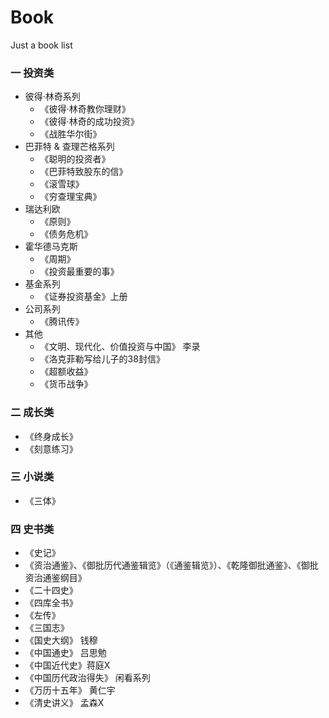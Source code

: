 # Book
Just a book list
### 一 投资类
* 彼得·林奇系列
  * 《彼得·林奇教你理财》
  * 《彼得·林奇的成功投资》
  * 《战胜华尔街》
* 巴菲特 & 查理芒格系列
  * 《聪明的投资者》
  * 《巴菲特致股东的信》
  * 《滚雪球》
  * 《穷查理宝典》
* 瑞达利欧
  * 《原则》
  * 《债务危机》
* 霍华德马克斯
  * 《周期》
  * 《投资最重要的事》
* 基金系列
  * 《证券投资基金》上册
* 公司系列
  * 《腾讯传》
* 其他
  * 《文明、现代化、价值投资与中国》 李录
  * 《洛克菲勒写给儿子的38封信》
  * 《超额收益》
  * 《货币战争》    
### 二 成长类
* 《终身成长》
* 《刻意练习》
### 三 小说类
* 《三体》
### 四 史书类
* 《史记》  
* 《资治通鉴》、《御批历代通鉴辑览》（《通鉴辑览》）、《乾隆御批通鉴》、《御批资治通鉴纲目》
* 《二十四史》  
* 《四库全书》
* 《左传》 
* 《三国志》 
* 《国史大纲》 钱穆
* 《中国通史》 吕思勉
* 《中国近代史》蒋庭X 
* 《中国历代政治得失》 
闲看系列
* 《万历十五年》 黄仁宇 
* 《清史讲义》 孟森X

